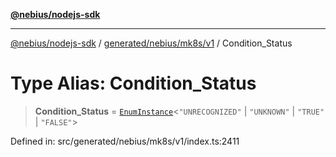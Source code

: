 [**@nebius/nodejs-sdk**](../../../../../README.md)

---

[@nebius/nodejs-sdk](../../../../../README.md) / [generated/nebius/mk8s/v1](../README.md) / Condition_Status

# Type Alias: Condition_Status

> **Condition_Status** = [`EnumInstance`](../../../../../runtime/protos/enum/type-aliases/EnumInstance.md)\<`"UNRECOGNIZED"` \| `"UNKNOWN"` \| `"TRUE"` \| `"FALSE"`\>

Defined in: src/generated/nebius/mk8s/v1/index.ts:2411
